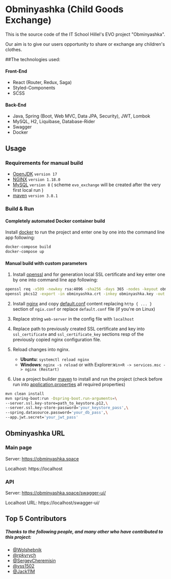 # Obminyashka (Child Goods Exchange)

This is the source code of the IT School Hillel's EVO project "Obminyashka".

Our aim is to give our users opportunity to share or exchange any children's clothes.  

##The technologies used:

#### Front-End
- React (Router, Redux, Saga)
- Styled-Components
- SCSS

#### Back-End
- Java, Spring (Boot, Web MVC, Data JPA, Security), JWT, Lombok 
- MySQL, H2, Liquibase, Database-Rider
- Swagger
- Docker

## Usage
### Requirements for manual build

 - [OpenJDK](https://openjdk.java.net/projects/jdk/17/) `version 17`
 - [NGINX](https://nginx.org) `version 1.18.0`
 - [MySQL](https://www.mysql.com/downloads/) `version 8` ( scheme `evo_exchange` will be created after the very first local run )
 - [maven](https://maven.apache.org/index.html) `version 3.8.1`
 

### Build & Run

#### Completely automated Docker container build

Install [docker](https://www.docker.com/get-started) to run the project and enter one by one into the command line app following:
```bash
docker-compose build
docker-compose up
```

#### Manual build with custom parameters

1. Install [openssl](https://www.openssl.org) and for generation local SSL certificate and key enter one by one into 
   command line app following:
```bash
openssl req -x509 -newkey rsa:4096 -sha256 -days 365 -nodes -keyout obminyashka.key -out obminyashka.crt
openssl pkcs12 -export -in obminyashka.crt -inkey obminyashka.key -out keystore.p12 -name tomcat -caname root -passout pass:your_keystore_pass
```
2. Install [nginx](https://nginx.org/en/download.html) and copy [default.conf](nginx/conf.d/default.conf) content replacing `http { ... }` section of `ngix.conf` or replace `default.conf` file (if you're on Linux)
3. Replace string `web-server` in the config file with `localhost`
4. Replace path to previously created SSL certificate and key into `ssl_certificate` and `ssl_certificate_key` sections resp
   of the previously copied nginx configuration file.
5. Reload changes into nginx. 
   - **Ubuntu**: `systemctl reload nginx`
   - **Windows**: `nginx -s reload` or with Explorer:`Win+R -> services.msc -> nginx (Restart)`

6. Use a project builder [maven](https://maven.apache.org/index.html) to install and run the project 
   (check before run into [application.properties](src/main/resources/application.properties) all required properties) 
```bash
mvn clean install
mvn spring-boot:run -Dspring-boot.run-arguments=\
--server.ssl.key-store=path_to_keystore.p12,\
--server.ssl.key-store-password='your_keystore_pass',\
--spring.datasource.password='your_db_pass',\
--app.jwt.secret='your_jwt_pass'
```

## Obminyashka URL 
### Main page
Server: https://obminyashka.space

Localhost: https://localhost

### API
Server: https://obminyashka.space/swagger-ui/

Localhost URL: https://localhost/swagger-ui/

## Top 5 Contributors

##### Thanks to the following people, and many other who have contributed to this project:

- [@Wolshebnik](https://github.com/Wolshebnik)
- [@rpkyrych](https://gi@thub.com/rpkyrych)
- [@SergeyCheremisin](https://github.com/SergeyCheremisin)
- [@vss1502](https://github.com/vss1502) 
- [@Jack11M](https://github.com/Jack11M)

